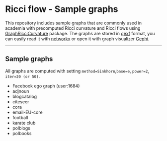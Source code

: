 # Ricci flow - Sample graphs

This repository includes sample graphs that are commonly used in academia with precomputed Ricci curvature and Ricci flows using [GraphRicciCurvature](https://github.com/saibalmars/GraphRicciCurvature) package. The graphs are stored in [gexf](https://gephi.org/gexf/format/) format, you can easily read it with [networkx](https://networkx.github.io) or open it with graph visualizer [Gephi](https://gephi.org).

---

## Sample graphs

All graphs are computed with setting `method=Sinkhorn`,`base=e`, `power=2`, `iter=20 (or 50)`.

- Facebook ego graph (user:1684)
- adjnoun
- blogcatalog
- citeseer
- cora
- email-EU-core
- football
- karate club
- polblogs
- polbooks
 